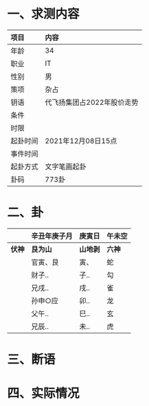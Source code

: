# 一、求测内容
|项目|内容|
|:-|:-|
|年龄|34|
|职业|IT|
|性别|男|
|策项|杂占|
|钥语|代飞扬集团占2022年股价走势|
|条件||
|时限||
|起卦时间|2021年12月08日15点|
|事件时间||
|起卦方式|文字笔画起卦|
|卦码|773卦|

# 二、卦
||辛丑年庚子月|庚寅日|午未空|
|:-|:-|:-|:-|
|**伏神**|**艮为山**|**山地剥**|**六神**|
||官寅、艮|寅、|蛇|
||财子..|子..|勾|
||兄戌..|戌..|雀|
||孙申○应|卯..|龙|
||父午..|巳..|玄|
||兄辰..|未..|虎|


# 三、断语

# 四、实际情况